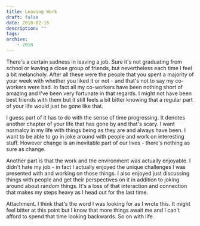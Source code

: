 ```yaml
---
title: Leaving Work
draft: false
date: 2018-02-16
description: ""
tags:
archive:
	- 2018
---
```


There's a certain sadness in leaving a job. Sure it's not graduating from school or leaving a close group of friends, but nevertheless each time I feel a bit melancholy. After all these were the people that you spent a majority of your week with whether you liked it or not - and that's not to say my co-workers were bad. In fact all my co-workers have been nothing short of amazing and I've been very fortunate in that regards. I might not have been best friends with them but it still feels a bit bitter knowing that a regular part of your life would just be gone like that.

<!-- more -->

I guess part of it has to do with the sense of time progressing. It denotes another chapter of your life that has gone by and that's scary. I want normalcy in my life with things being as they are and always have been. I want to be able to go in joke around with people and work on interesting stuff. However change is an inevitable part of our lives - there's nothing as sure as change.

Another part is that the work and the environment was actually enjoyable. I didn't hate my job - in fact I actually enjoyed the unique challenges I was presented with and working on those things. I also enjoyed just discussing things with people and get their perspectives on it in addition to joking around about random things. It's a loss of that interaction and connection that makes my steps heavy as I head out for the last time.

Attachment. I think that's the word I was looking for as I wrote this. It might feel bitter at this point but I know that more things await me and I can't afford to spend that time looking backwards. So on with life.
